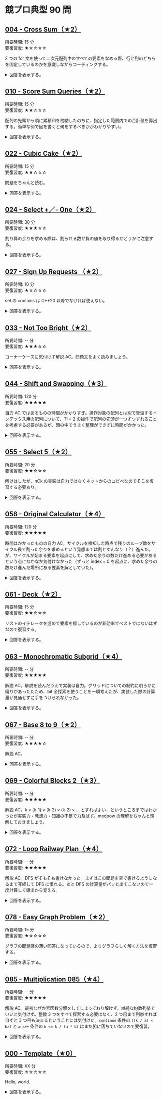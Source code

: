 # 競プロ典型 90 問 
## [004 - Cross Sum（★2）](https://atcoder.jp/contests/typical90/tasks/typical90_d)
所要時間: 15 分  
要復習度: ★☆☆☆☆

2 つの for 文を使って二次元配列中のすべての要素をなめる際、行と列のどちらを固定しているのかを意識しながらコーディングする。

<details>
<summary>
回答を表示する。
</summary>

```cpp
#include <bits/stdc++.h>

using namespace std;

int main() {
  int H, W;
  cin >> H >> W;
  vector<vector<int>> HW(H, vector<int>(W));
  vector<int> sum_of_row(H, 0), sum_of_column(W, 0);
  for (int i = 0; i < H; i++) {
    for (int j = 0; j < W; j++) {
      cin >> HW[i][j];
      sum_of_row[i] += HW[i][j];
      sum_of_column[j] += HW[i][j];
    }
  }

  for (int i = 0; i < H; i++) {
    for (int j = 0; j < W; j++) {
      cout << sum_of_row[i] + sum_of_column[j] - HW[i][j] << " ";
    }
    cout << endl;
  }

  return 0;
}
```
</details>

## [010 - Score Sum Queries（★2）](https://atcoder.jp/contests/typical90/tasks/typical90_j)
所要時間: 15 分  
要復習度: ★★☆☆☆

配列の先頭から順に累積和を格納したのちに、指定した範囲内での合計値を算出する。簡単な例で図を書くと何をするべきかがわかりやすい。

<details>
<summary>
回答を表示する。
</summary>

```cpp
#include <bits/stdc++.h>

using namespace std;

int main() {
  long long N;
  cin >> N;
  vector<long long> class_1_point(N+1, 0), class_2_point(N+1, 0);
  for (int i = 0; i < N; ++i) {
    int C, P;
    cin >> C >> P;

    if (C == 1) {
      class_1_point[i+1] = class_1_point[i] + P;
      class_2_point[i+1] = class_2_point[i];
    } else {
      class_2_point[i+1] = class_2_point[i] + P;
      class_1_point[i+1] = class_1_point[i];
    }
  }

  int Q;
  cin >> Q;
  for (int i = 0; i < Q; ++i) {
    int L, R;
    cin >> L >> R;
    cout << (class_1_point[R] - class_1_point[L-1]) << " ";
    cout << (class_2_point[R] - class_2_point[L-1]) << endl;
  }

  return 0;
}
```
</details>

## [022 - Cubic Cake（★2）](https://atcoder.jp/contests/typical90/tasks/typical90_v)
所要時間: 15 分  
要復習度: ★★☆☆☆

問題をちゃんと読む。

<details>
<summary>
回答を表示する。
</summary>

```cpp
#include <bits/stdc++.h>

using namespace std;

int main() {
  long long A, B, C;
  cin >> A >> B >> C;

  long long gcd;
  gcd = greatest_common_divisor(A, B);
  gcd = greatest_common_divisor(gcd, C);

  long long ans = A / gcd + B / gcd + C / gcd - 3;
  cout << ans << endl;

  return 0;
}
```
</details>

## [024 - Select +／- One（★2）](https://atcoder.jp/contests/typical90/tasks/typical90_x)
所要時間: 30 分  
要復習度: ★★★☆☆

割り算の余りを求める際は、割られる数が負の値を取り得るかどうかに注意する。

<details>
<summary>
回答を表示する。
</summary>

```cpp
#include <bits/stdc++.h>

using namespace std;

int main() {
  int N, K;
  cin >> N >> K;
  vector<int> A(N), B(N);
  for (int i = 0; i < N; i++) { cin >> A[i]; }
  for (int i = 0; i < N; i++) { cin >> B[i]; }

  vector<long long> diff(N);
  for (int i = 0; i < N; i++) { diff[i] = abs(A[i] - B[i]); }

  long long sum_of_diff = accumulate(diff.begin(), diff.end(), 0);
  if (K < sum_of_diff || (K - sum_of_diff) % 2) {
    cout << "No" << endl;
  } else {
    cout << "Yes" << endl;
  }

  return 0;
}
```
</details>

## [027 - Sign Up Requests （★2）](https://atcoder.jp/contests/typical90/tasks/typical90_aa)
所要時間: 10 分  
要復習度: ★☆☆☆☆

set の contains は C++20 以降でなければ使えない。

<details>
<summary>
回答を表示する。
</summary>

```cpp
#include <bits/stdc++.h>

using namespace std;

int main() {
  int N;
  cin >> N;

  set<string> usernames;
  for (int i = 1; i <= N; ++i) {
    string s;
    cin >> s;
    if (usernames.count(s) == 0) {
      cout << i << endl;
      usernames.insert(s);
    }
  }

  return 0;
}
```
</details>

## [033 - Not Too Bright（★2）](https://atcoder.jp/contests/typical90/tasks/typical90_ag)
所要時間: -- 分  
要復習度: ★★★☆☆

コーナーケースに気付けず解説 AC。問題文をよく読みましょう。

<details>
<summary>
回答を表示する。
</summary>

```cpp
#include <bits/stdc++.h>

using namespace std;

int main() {
  int H, W;
  cin >> H >> W;

  int h = (H % 2 == 0) ? H / 2: H / 2 + 1;
  int w = (W % 2 == 0) ? W / 2: W / 2 + 1;

  if (H == 1 || W == 1) {
    cout << H * W << endl;
  } else {
    cout << h * w << endl;
  }

  return 0;
}
```
</details>

## [044 - Shift and Swapping（★3）](https://atcoder.jp/contests/typical90/tasks/typical90_ar)
所要時間:  120 分  
要復習度: ★★★★★

自力 AC ではあるものの時間がかかりすぎ。操作対象の配列とは別で管理するインデックス用の配列について、Ti = 2 の操作で配列の先頭が一つずつずれることを考慮する必要があるが、頭の中でうまく整理ができずに時間がかかった。

<details>
<summary>
回答を表示する。
</summary>

```cpp
#include <bits/stdc++.h>

using namespace std;

struct txy {
  int t, x, y;
};

int main() {
  int n, q;
  cin >> n >> q;
  vector<int> a(n), indicies(n);
  for (int i = 0; i < n; i++) {
    cin >> a[i];
    indicies[i] = i;
  }
  vector<txy> txy(q);
  for (int i = 0; i < q; i++) cin >> txy[i].t >> txy[i].x >> txy[i].y;

  int left = 0;
  vector<int> ans;
  for (int i = 0; i < q; i++) {
    int t = txy[i].t;
    int x = txy[i].x;
    int y = txy[i].y;
    x--;
    y--;

    if (t == 1) {
      x = left + x;
      if (x > n - 1) x -= ((n - 1) + 1);
      y = left + y;
      if (y > n - 1) y -= ((n - 1) + 1);

      int tmp = indicies[x];
      indicies[x] = indicies[y];
      indicies[y] = tmp;
    }

    if (t == 2) {
      left--;
      if (left < 0) left = n - 1;
    }

    if (t == 3) {
      int idx = left + x;
      if (idx > n - 1) idx -= ((n - 1) + 1);
      ans.push_back(a[indicies[idx]]);
    }
  }

  for (int i = 0; i < (int)ans.size(); i++) {
    cout << ans[i] << endl;
  }

  return 0;
}
```
</details>

## [055 - Select 5（★2）](https://atcoder.jp/contests/typical90/tasks/typical90_bc)
所要時間: 20 分  
要復習度: ★★☆☆☆

解けはしたが、nCk の実装は自力ではなくネットからのコピペなのでそこを復習する必要あり。

<details>
<summary>
回答を表示する。
</summary>

```cpp
#include <bits/stdc++.h>

using namespace std;

void recursive_comb(int *indexes, int s, int rest, std::function<void(int *)> f) {
  if (rest == 0) {
    f(indexes);
  } else {
    if (s < 0) return;
    recursive_comb(indexes, s - 1, rest, f);
    indexes[rest - 1] = s;
    recursive_comb(indexes, s - 1, rest - 1, f);
  }
}

void foreach_comb(int n, int k, std::function<void(int *)> f) {
  int indexes[k];
  recursive_comb(indexes, n - 1, k, f);
}

int main() {
  long long N, P, Q;
  cin >> N >> P >> Q;
  vector<long long> A(N);
  for (int i = 0; i < N; i++) { cin >> A[i]; }

  long long ans = 0;
  foreach_comb(N, 5, [&](int *indexes) {
    long long remainder = 1; 
    for (int i = 0; i < 5; i++) {
      remainder *= A[indexes[i]];
      remainder %= P;
    }
    if (remainder == Q) { ans++; }
  });

  cout << ans << endl;

  return 0;
}
```
</details>

## [058 - Original Calculator（★4）](https://atcoder.jp/contests/typical90/tasks/typical90_bf)
所要時間: 120 分  
要復習度: ★★★★★

時間はかかったものの自力 AC。サイクルを検知した時点で残りのループ数をサイクル長で割った余りを求めるという発想までは割とすんなり（？）進んだ。が、サイクルが始まる要素を起点にして、求めた余りの数だけ進める必要があるという点になかなか気付けなかった（ずっと index = 0 を起点に、求めた余りの数だけ進んだ場所にある要素を解としていた）。

<details>
<summary>
回答を表示する。
</summary>

```cpp
#include <bits/stdc++.h>

using namespace std;

int main() {
  long long n, k;
  cin >> n >> k;

  long long cycle;
  vector<long long> i_x(100001, -1), x_i(100001, -1);

  long long x = n, i;
  for (i = 0; i < k; ++i) {
    if (x_i[x] != -1) {
      cycle = i - x_i[x];
      cout << i_x[x_i[x] + ((k - i) % cycle)] << endl;
      return 0;
    }

    i_x[i] = x;
    x_i[x] = i;

    long long x_backup = x, y = 0, z;
    while (x/10 > 0) {
      y += x%10;
      x /= 10;
    }
    y += x;
    z = (x_backup + y) % 100000;
    x = z;
  }

  cout << x << endl;

  return 0;
}
```
</details>

## [061 - Deck（★2）](https://atcoder.jp/contests/typical90/tasks/typical90_bi)
所要時間: 15 分  
要復習度: ★★☆☆☆

リストのイテレータを進めて要素を探しているのが非効率でベストではないはずなので復習する。

<details>
<summary>
回答を表示する。
</summary>

```cpp
#include <bits/stdc++.h>

using namespace std;

int main() {
  int Q;
  cin >> Q;

  list<int> l;
  vector<int> ans;
  for (int i = 0; i < Q; i++) {
    int t, x;
    cin >> t >> x;
    if (t == 1) { l.push_front(x); }
    if (t == 2) { l.push_back(x); }
    if (t == 3) {
      auto it = l.begin();
      advance(it, x - 1);
      ans.push_back(*it);
    }
  }

  for (auto a : ans) cout << a << endl;

  return 0;
}
```
</details>


## [063 - Monochromatic Subgrid（★4）](https://atcoder.jp/contests/typical90/tasks/typical90_bk)
所要時間: -- 分  
要復習度: ★★★★★

解説 AC。解説を読んだうえで実装は自力。グリッドについての制約に明らかに偏りがあったたため、bit 全探索を使うことを一瞬考えたが、実装した際の計算量が見通せずに手をつけられなかった。

<details>
<summary>
回答を表示する。
</summary>

```cpp
#include <bits/stdc++.h>

using namespace std;

int main() {
  int h, w;
  cin >> h >> w;
  vector<vector<int>> grid(h, vector<int>(w));
  for (int i = 0; i < h; ++i) {
    for (int j = 0; j < w; ++j) {
      cin >> grid[i][j];
    }
  }

  int ans = 0;
  int should_appear_time = 0;
  for (int bit = 0; bit < (1 << h); ++bit) {
    map<int, int> count_full_appeared_time;
    for (int j = 0; j < w; ++j) {
      should_appear_time = 0;
      map<int, int> count_appear_time;
      for (int i = 0; i < h; ++i) {
        if (bit & (1 << i)) {
          should_appear_time++;
          count_appear_time[grid[i][j]]++;
        }
      }
      for (auto it : count_appear_time) {
        if (it.second == should_appear_time) {
          count_full_appeared_time[it.first]++;
        }
      }
    }
    for (auto it : count_full_appeared_time) ans = max(ans, it.second * should_appear_time);
  }

  cout << ans << endl;

  return 0;
}
```
</details>

## [067 - Base 8 to 9（★2）](https://atcoder.jp/contests/typical90/tasks/typical90_bo)
所要時間: -- 分  
要復習度: ★★★★☆

解説 AC。

<details>
<summary>
回答を表示する。
</summary>

```cpp
#include <bits/stdc++.h>

using namespace std;

long long base8to10(string n) {
  long long res = 0;
  long long base = 1;
  for (int i = n.size() - 1; i >= 0; --i) {
    res += (n[i] - '0') * base;
    base *= 8;
  }
  return res;
}

string base10to9(long long n) {
  string res = "";
  while (n > 0) {
    res += to_string((n % 9));
    n /= 9;
  }
  reverse(res.begin(), res.end());

  long long i = 0;
  while (res[i] == '0') { i++; }
  res.erase(0, i);

  if (res == "") res = "0";
  return res;
}

string eight_to_five(string n) {
  for (int i = 0; i < (int)n.size(); ++i) {
    if (n[i] == '8') n[i] = '5';
  }
  return n;
}

int main() {
  string N;
  int K;
  cin >> N >> K;

  string ans_str = N;
  long long ans_num;
  for (int i = 0; i < K; ++i) {
    ans_num = base8to10(ans_str);
    ans_str = base10to9(ans_num);
    ans_str = eight_to_five(ans_str);
  }

  cout << ans_str << endl;

  return 0;
}
```
</details>

## [069 - Colorful Blocks 2（★3）](https://atcoder.jp/contests/typical90/tasks/typical90_bq)
所要時間:  -- 分  
要復習度: ★★★★★

解説 AC。k × (k-1) × (k-2) × (k-2) × ... とすればよい、というところまではわかったが実装力・発想力・知識の不足で力及ばず。modpow の理解をちゃんと理解しておきましょう。

<details>
<summary>
回答を表示する。
</summary>

```cpp
#include <bits/stdc++.h>

using namespace std;

int modpow(long long base, unsigned long long exponent, int m)
{
  if (m == 1) { return 0; }

  int result = 1;
  base %= m;

  while (exponent) {
    if (exponent & 1) { result = (result * base) % m; }

    exponent >>= 1;
    base = (base * base) % m;
  }

  return result;
}

int main() {
  long long n, k;
  cin >> n >> k;

  if (n == 1) {
    cout << k << endl;
    return 0;
  }

  if (n == 2) {
    cout << k * (k - 1) << endl;
    return 0;
  }

  long long ans = k * (k - 1) % 1000000007;
  ans *= modpow(k - 2, n - 2, 1000000007);
  ans %= 1000000007; 

  cout << ans << endl;

  return 0;
}
```
</details>

## [072 - Loop Railway Plan（★4）](https://atcoder.jp/contests/typical90/tasks/typical90_bt)
所要時間: -- 分  
要復習度: ★★★★★

解説 AC。DFS がそもそも書けなかった。まずはこの問題を空で書けるようになるまで写経して DFS に慣れる。あと DFS の計算量がパッと出てこないので一度計算して導出から覚える。

<details>
<summary>
回答を表示する。
</summary>

```cpp
#include <bits/stdc++.h>

using namespace std;

long long ans = -1;

void dfs(
  long long start_y,
  long long start_x,
  long long current_y,
  long long current_x,
  long long h,
  long long w,
  vector<vector<char>> &G,
  vector<vector<bool>> &seen,
  long long dist
) {
  long long dy[4] = {1, 0, -1, 0};
  long long dx[4] = {0, 1, 0, -1};

  for (int i = 0; i < 4; i++) {
    long long next_y = current_y + dy[i];
    long long next_x = current_x + dx[i];

    if (next_y < 0 || next_y >= h || next_x < 0 || next_x >= w || G[next_y][next_x] == '#') continue;

    if (next_y == start_y && next_x == start_x && dist > 2) ans = max(ans, dist + 1);

    if (seen[next_y][next_x]) continue;

    seen[next_y][next_x] = true;
    dfs(start_y, start_x, next_y, next_x, h, w, G, seen, dist + 1);
    seen[next_y][next_x] = false;
  }
}

int main() {
  long long h, w;
  cin >> h >> w;
  vector<vector<char> > field(h, vector<char>(w));
  for (int i = 0; i < h; i++) {
    for (int j = 0; j < w; j++) {
      cin >> field[i][j];
    }
  }

  for (int i = 0; i < h; i++) {
    for (int j = 0; j < w; j++) {
      vector<vector<bool>> seen(h, vector<bool>(w, false));
      if (field[i][j] == '.') {
        seen[i][j] = true;
        dfs(i, j, i, j, h, w, field, seen, 0);
      }
    }
  }

  cout << ans << endl;

  return 0;
}
```
</details>

## [078 - Easy Graph Problem（★2）](https://atcoder.jp/contests/typical90/tasks/typical90_bz)
所要時間: 15 分  
要復習度: ★☆☆☆☆

グラフの問題感の薄い回答になっているので、よりグラフらしく解く方法を復習する。

<details>
<summary>
回答を表示する。
</summary>

```cpp
#include <bits/stdc++.h>

using namespace std;

int main() {
  int N, M;
  cin >> N >> M;
  vector<int> tmp(N, 0);
  for (int i = 0; i < M; i++) {
    int a, b;
    cin >> a >> b;
    a--;
    b--;
    if (a > b) tmp[a]++;
    if (b > a) tmp[b]++;
  }

  int ans = 0;
  for (int i = 0; i < N; i++) {
    if (tmp[i] == 1) ans++;
  }

  cout << ans << endl;

  return 0;
}
```
</details>

## [085 - Multiplication 085（★4）](https://atcoder.jp/contests/typical90/tasks/typical90_cg)
所要時間: -- 分  
要復習度: ★★★★★

解説 AC。最初なぜか素因数分解をしてしまっており解けず。単純な約数列挙でいいと気付けず。整数 3 つをすべて探索する必要はなく、2 つ目まで列挙すれば自ずと 3 つ目も決まるということには気付けた。`continue` 条件の `((k / a) < b>)` と `ans++` 条件の `b <= k / (a * b)` はまだ腑に落ちていないので要復習。

<details>
<summary>
回答を表示する。
</summary>

```cpp
#include <bits/stdc++.h>

using namespace std;

vector<long long> calc_divisors(long long N) {
  vector<long long> res;

  for (long long i = 1; i * i <= N; ++i) {
    if (N % i != 0) continue;
    res.push_back(i);
    if (N / i != i) res.push_back(N / i);
  }
  sort(res.begin(), res.end());
  return res;
}

int main() {
  long long k;
  cin >> k;

  vector<long long> divisors = calc_divisors(k);

  long long ans = 0;
  for (int i = 0; i < (int)divisors.size(); i++) {
    for (int j = i; j < (int)divisors.size(); j++) {
      long long a = divisors[i];
      long long b = divisors[j];
      if ((k / a) < b) continue;
      if (k % (a * b) != 0LL) continue;
      if (b <= k / (a * b)) ans++;
    }
  }

  cout << ans << endl;

  return 0;
}
```
</details>

## [000 - Template（★0）]()
所要時間: XX 分  
要復習度: ☆☆☆☆☆

Hello, world.

<details>
<summary>
回答を表示する。
</summary>

```cpp
#include <bits/stdc++.h>

using namespace std;

int main() {
  printf("Hello, world.\n")
  return 0;
}
```
</details>
